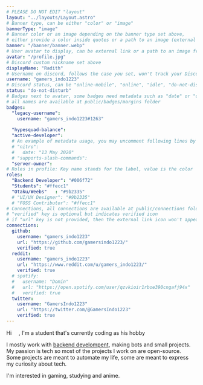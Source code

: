 ```yaml
---
# PLEASE DO NOT EDIT "layout"
layout: "../layouts/Layout.astro"
# Banner type, can be either "color" or "image"
bannerType: "image"
# Banner color or an image depending on the banner type set above,
# either provide a color inside quotes or a path to an image (external links are supported)
banner: "/banner/banner.webp"
# User avatar to display, can be external link or a path to an image from public folder
avatar: "/profile.jpg"
# Discord custom nickname set above
displayName: "Radith"
# Username on discord, follows the case you set, won't track your Discord account e.g. "Domin#2874" or "dominnya"
username: "gamers_indo1223"
# Discord status, can be "online-mobile", "online", "idle", "do-not-disturb", "invisible" or "streaming"
status: "do-not-disturb"
# Badges next to avatar, some badges need metadata such as "date" or "username"
# all names are available at public/badges/margins folder
badges:
  "legacy-username":
    username: "gamers_indo1223#1263"
  
  "hypesquad-balance":
  "active-developer":
  # An example of metadata usage, you may uncomment following lines by removing "#":
  # "nitro":
  #   date: "13 May 2020"
  # "supports-slash-commands":
  "server-owner": 
# Roles in profile: Key name stands for the label, value is the color
roles:
  "Backend Developer": "#006f72"
  "Students": "#ffecc1"
  "Otaku/Weebs"   : "#9b2335"
  # "UI/UX Designer": "#9b2335"
  # "FOSS Contributor": "#ffecc1"
# Connections, all connections are available at public/connections folder
# "verified" key is optional but indicates verified icon
# if "url" key is not provided, then the external link icon won't appear
connections:
  github:
    username: "gamers_indo1223"
    url: "https://github.com/gamersindo1223/"
    verified: true
  reddit:
    username: "gamers_indo1223"
    url: "https://www.reddit.com/u/gamers_indo1223/"
    verified: true
  # spotify:
  #   username: "Domin"
  #   url: "https://open.spotify.com/user/qzvkioir1rboe390cngafj94x"
  #   verified: true
  twitter:
    username: "GamersIndo1223"
    url: "https://twitter.com/@GamersIndo1223"
    verified: true
---
```


<!-- Your About Me section -->
Hi <Image src="/wave.gif" width="15" height="15"><Image>, I'm a student that's currently coding as his hobby

I mostly work with [backend develompent](https://github.com/gamersindo1223), making bots and small projects. My passion is tech so most of the projects I work on are open-source. Some projects are meant to automate my life, some are meant to express my curiosity about tech.

I'm interested in gaming, studying and anime.
